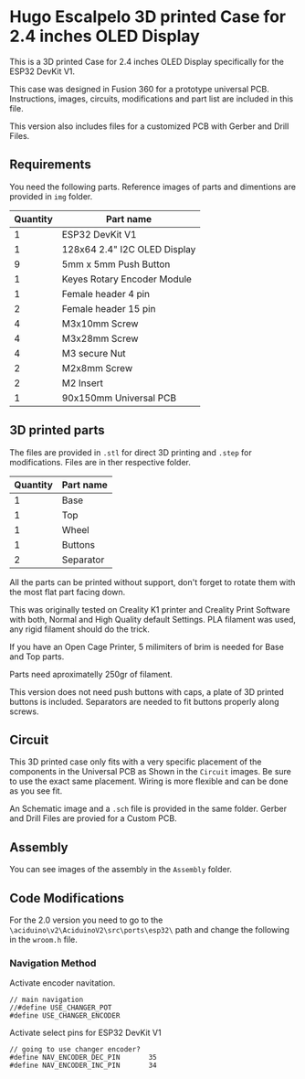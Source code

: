 # Hugo Escalpelo 3D printed Case for 2.4 inches OLED Display

This is a 3D printed Case for 2.4 inches OLED Display specifically for the ESP32 DevKit V1. 

This case was designed in Fusion 360 for a prototype universal PCB. Instructions, images, circuits, modifications and part list are included in this file.

This version also includes files for a customized PCB with Gerber and Drill Files.

## Requirements
You need the following parts. Reference images of parts and dimentions are provided in `img` folder.

| Quantity | Part name |
|----------|------|
| 1 | ESP32 DevKit V1 |
| 1 | 128x64 2.4" I2C OLED Display |
| 9 | 5mm x 5mm Push Button |
| 1 | Keyes Rotary Encoder Module |
| 1 | Female header 4 pin |
| 2 | Female header 15 pin |
| 4 | M3x10mm Screw |
| 4 | M3x28mm Screw |
| 4 | M3 secure Nut |
| 2 | M2x8mm Screw |
| 2 | M2 Insert |
| 1 | 90x150mm Universal PCB |

## 3D printed parts
The files are provided in `.stl` for direct 3D printing and `.step` for modifications. Files are in ther respective folder.

| Quantity | Part name |
|----------|-----------|
| 1 | Base |
| 1 | Top |
| 1 | Wheel |
| 1 | Buttons |
| 2 | Separator |

All the parts can be printed without support, don't forget to rotate them with the most flat part facing down.

This was originally tested on Creality K1 printer and Creality Print Software with both, Normal and High Quality default Settings. PLA filament was used, any rigid filament should do the trick.

If you have an Open Cage Printer, 5 milimiters of brim is needed for Base and Top parts.

Parts need aproximatelly 250gr of filament.

This version does not need push buttons with caps, a plate of 3D printed buttons is included. Separators are needed to fit buttons properly along screws.

## Circuit
This 3D printed case only fits with a very specific placement of the components in the Universal PCB as Shown in the `Circuit` images. Be sure to use the exact same placement. Wiring is more flexible and can be done as you see fit.

An Schematic image and a `.sch` file is provided in the same folder. Gerber and Drill Files are provied for a Custom PCB.

## Assembly
You can see images of the assembly in the `Assembly` folder.

## Code Modifications
For the 2.0 version you need to go to the `\aciduino\v2\AciduinoV2\src\ports\esp32\` path and change the following in the `wroom.h` file.

### Navigation Method
Activate encoder navitation.

```
// main navigation
//#define USE_CHANGER_POT
#define USE_CHANGER_ENCODER
```
Activate select pins for ESP32 DevKit V1
```
// going to use changer encoder?
#define NAV_ENCODER_DEC_PIN       35
#define NAV_ENCODER_INC_PIN       34
```
